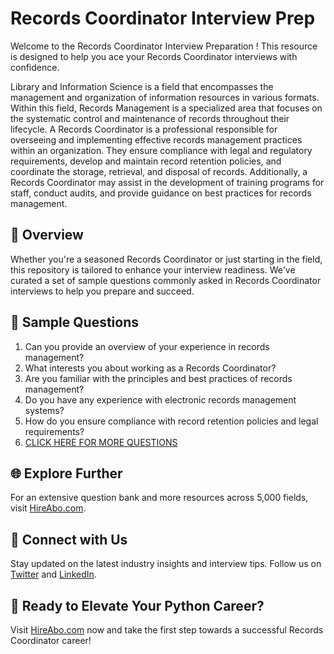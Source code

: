 # Records Coordinator Interview Prep

Welcome to the Records Coordinator Interview Preparation ! This resource is designed to help you ace your Records Coordinator interviews with confidence.

Library and Information Science is a field that encompasses the management and organization of information resources in various formats. Within this field, Records Management is a specialized area that focuses on the systematic control and maintenance of records throughout their lifecycle. A Records Coordinator is a professional responsible for overseeing and implementing effective records management practices within an organization. They ensure compliance with legal and regulatory requirements, develop and maintain record retention policies, and coordinate the storage, retrieval, and disposal of records. Additionally, a Records Coordinator may assist in the development of training programs for staff, conduct audits, and provide guidance on best practices for records management.

## 🚀 Overview

Whether you're a seasoned Records Coordinator or just starting in the field, this repository is tailored to enhance your interview readiness. We've curated a set of sample questions commonly asked in Records Coordinator interviews to help you prepare and succeed.

## 📝 Sample Questions

1. Can you provide an overview of your experience in records management?
2. What interests you about working as a Records Coordinator?
3. Are you familiar with the principles and best practices of records management?
4. Do you have any experience with electronic records management systems?
5. How do you ensure compliance with record retention policies and legal requirements?
6. [CLICK HERE FOR MORE QUESTIONS](https://hireabo.com/job/18_3_1/Records%20Coordinator)

## 🌐 Explore Further

For an extensive question bank and more resources across 5,000 fields, visit [HireAbo.com](https://www.hireabo.com).

## 📱 Connect with Us

Stay updated on the latest industry insights and interview tips. Follow us on [Twitter](https://twitter.com/hireabo) and [LinkedIn](https://www.linkedin.com/in/hire-abo-3609972a8/).

## 🚀 Ready to Elevate Your Python Career?

Visit [HireAbo.com](https://www.hireabo.com) now and take the first step towards a successful Records Coordinator career!